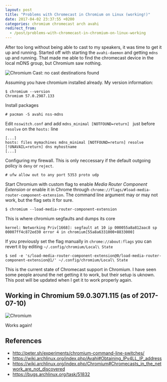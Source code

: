 ```yaml
---
layout: post
title: "Problems with Chromecast in Chromium on Linux (working!)"
date: 2017-04-02 23:37:55 +0200
categories: chromium chromecast arch avahi
redirect_from:
  - /post/problems-with-chromecast-in-chromium-on-linux-working
---
```


After too long without being able to cast to my speakers, it was time to get it up and running. Started off with starting the `avahi-daemon` and getting `mdns` up and running. That made me able to find the chromecast device in the local mDNS group, but Chromium saw nothing.

![Chromium Cast: no cast destinations found](https://s.42.fm/img/img-1491204315.png)

Assuming you have chromium installed already. My version information:

    $ chromium --version
    Chromium 57.0.2987.133

Install packages

    # pacman -S avahi nss-mdns

Edit `nsswitch.conf` and add `mdns_minimal [NOTFOUND=return] ` just before `resolve` on the `hosts:` line

    [...]
    hosts: files mymachines mdns_minimal [NOTFOUND=return] resolve [!UNAVAIL=return] dns myhostname
    [...]

Configuring my firewall. This is only neccessary if the default outgoing policy is `deny` or `reject`.

    # ufw allow out to any port 5353 proto udp

Start Chromium with custom flag to enable *Media Router Component Extension* or enable it in Chrome through `chrome://flags/#load-media-router-component-extension`. The command line argument may or may not work, but the flag sets it for sure.

    $ chromium --load-media-router-component-extension

This is where chromium segfaults and dumps its core

    kernel: Networking Priv[1668]: segfault at 10 ip 000055a8a812aac8 sp 00007ff4c872ed30 error 4 in chromium[55a8a6331000+8833000]

If you previously set the flag manually in `chrome://about:flags` you can revert it by editing `~/.config/chromium/Local\ State`

    $ sed -e 's/load-media-router-component-extension@0/load-media-router-component-extension@1/' ~/.config/chromium/Local\ State

This is the current state of Chromecast support in Chromium. I have seen some people around the net getting it to work, but their setup is uknown. This post will be updated when I get it to work properly again.

## Working in Chromium 59.0.3071.115 (as of 2017-07-10)

![Chromium](https://public.42.fm/1499719245183894519.png)

Works again!

## References

- <http://peter.sh/experiments/chromium-command-line-switches/>
- <https://wiki.archlinux.org/index.php/Avahi#Obtaining_IPv4LL_IP_address>
- <https://wiki.archlinux.org/index.php/Chromium#Chromecasts_in_the_network_are_not_discovered>
- <https://bugs.archlinux.org/task/51832>